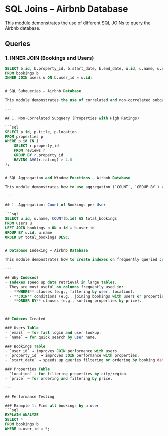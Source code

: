 # SQL Joins – Airbnb Database

This module demonstrates the use of different SQL JOINs to query the Airbnb database.

## Queries

### 1. INNER JOIN (Bookings and Users)
```sql
SELECT b.id, b.property_id, b.start_date, b.end_date, u.id, u.name, u.email
FROM bookings b
INNER JOIN users u ON b.user_id = u.id;


# SQL Subqueries – Airbnb Database

This module demonstrates the use of correlated and non-correlated subqueries.

---

## 1. Non-Correlated Subquery (Properties with High Ratings)

```sql
SELECT p.id, p.title, p.location
FROM properties p
WHERE p.id IN (
    SELECT r.property_id
    FROM reviews r
    GROUP BY r.property_id
    HAVING AVG(r.rating) > 4.0
);


# SQL Aggregation and Window Functions – Airbnb Database

This module demonstrates how to use aggregation (`COUNT`, `GROUP BY`) and window functions (`ROW_NUMBER`, `RANK`) to analyze Airbnb database data.

---

## 1. Aggregation: Count of Bookings per User

```sql
SELECT u.id, u.name, COUNT(b.id) AS total_bookings
FROM users u
LEFT JOIN bookings b ON u.id = b.user_id
GROUP BY u.id, u.name
ORDER BY total_bookings DESC;


# Database Indexing – Airbnb Database

This module demonstrates how to create indexes on frequently queried columns to improve database performance.

---

## Why Indexes?
- Indexes speed up data retrieval in large tables.
- They are most useful on columns frequently used in:
  - **WHERE** clauses (e.g., filtering by user, location).
  - **JOIN** conditions (e.g., joining bookings with users or properties).
  - **ORDER BY** clauses (e.g., sorting properties by price).

---

## Indexes Created

### Users Table
- `email` → for fast login and user lookup.  
- `name` → for quick search by user name.

### Bookings Table
- `user_id` → improves JOIN performance with users.  
- `property_id` → improves JOIN performance with properties.  
- `start_date` → speeds up queries filtering or ordering by booking date.

### Properties Table
- `location` → for filtering properties by city/region.  
- `price` → for ordering and filtering by price.

---

## Performance Testing

### Example 1: Find all bookings by a user
```sql
EXPLAIN ANALYZE
SELECT * 
FROM bookings b
WHERE b.user_id = 5;